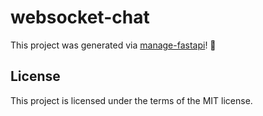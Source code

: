 # websocket-chat

This project was generated via [manage-fastapi](https://ycd.github.io/manage-fastapi/)! :tada:

## License

This project is licensed under the terms of the MIT license.
